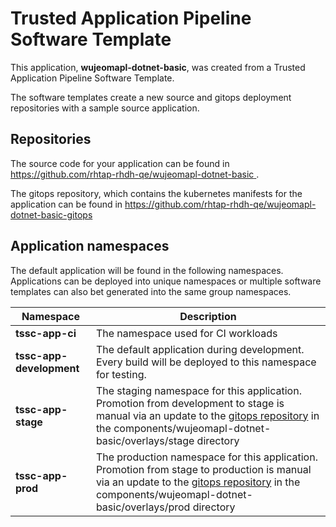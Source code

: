 # Trusted Application Pipeline Software Template

This application, **wujeomapl-dotnet-basic**, was created from a Trusted Application Pipeline Software Template.

The software templates create a new source and gitops deployment repositories with a sample source application. 

## Repositories

The source code for your application can be found in [https://github.com/rhtap-rhdh-qe/wujeomapl-dotnet-basic ](https://github.com/rhtap-rhdh-qe/wujeomapl-dotnet-basic ).
 
The gitops repository, which contains the kubernetes manifests for the application can be found in 
[https://github.com/rhtap-rhdh-qe/wujeomapl-dotnet-basic-gitops ](https://github.com/rhtap-rhdh-qe/wujeomapl-dotnet-basic-gitops ) 

## Application namespaces 

The default application will be found in the following namespaces. Applications can be deployed into unique namespaces or multiple software templates can also bet generated into the same group namespaces.  

|  Namespace   |  Description   |  
| -------- | -------- |
| **tssc-app-ci** | The namespace used for CI workloads |
| **tssc-app-development** | The default application during development. Every build will be deployed to this namespace for testing. |
| **tssc-app-stage** | The staging namespace for this application. Promotion from development to stage is manual via an update to the [gitops repository](https://github.com/rhtap-rhdh-qe/wujeomapl-dotnet-basic-gitops ) in the components/wujeomapl-dotnet-basic/overlays/stage directory |
| **tssc-app-prod** | The production namespace for this application. Promotion from stage to production is manual via an update to the [gitops repository](https://github.com/rhtap-rhdh-qe/wujeomapl-dotnet-basic-gitops ) in the components/wujeomapl-dotnet-basic/overlays/prod directory |